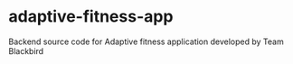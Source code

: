 # adaptive-fitness-app
Backend source code for Adaptive fitness application developed by Team Blackbird
